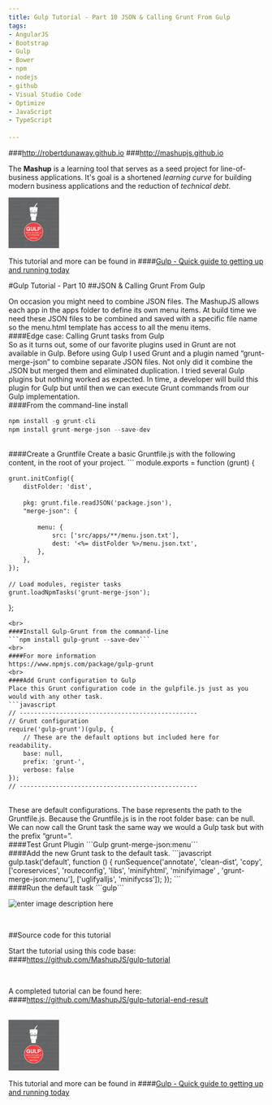 ```yaml
---
title: Gulp Tutorial - Part 10 JSON & Calling Grunt From Gulp
tags: 
- AngularJS
- Bootstrap
- Gulp
- Bower
- npm
- nodejs
- github
- Visual Studio Code
- Optimize
- JavaScript
- TypeScript

---
```


###http://robertdunaway.github.io
###http://mashupjs.github.io


The **Mashup** is a learning tool that serves as a seed project for line-of-business applications.  It's goal is a shortened *learning curve* for building modern business applications and the reduction of *technical debt*.
<br>

 <img src="https://raw.githubusercontent.com/MashupJS/MashupJS/master/docs/mashupWorkflow/gulp/bookcoverimage.PNG" alt="Smiley face" height="100" width="100"> 

This tutorial and more can be found in
####[Gulp - Quick guide to getting up and running today](http://www.amazon.com/Gulp-Quick-guide-getting-running-ebook/dp/B010NXMFF6/)

#Gulp Tutorial - Part 10
##JSON & Calling Grunt From Gulp


On occasion you might need to combine JSON files.  The MashupJS allows each app in the apps folder to define its own menu items.  At build time we need these JSON files to be combined and saved with a specific file name so the menu.html template has access to all the menu items.
<br>
####Edge case: Calling Grunt tasks from Gulp
<br>
So as it turns out, some of our favorite plugins used in Grunt are not available in Gulp.  Before using Gulp I used Grunt and a plugin named “grunt-merge-json” to combine separate JSON files.  Not only did it combine the JSON but merged them and eliminated duplication.  I tried several Gulp plugins but nothing worked as expected.  In time, a developer will build this plugin for Gulp but until then we can execute Grunt commands from our Gulp implementation.
<br>
####From the command-line install
```javascript
npm install -g grunt-cli
npm install grunt-merge-json --save-dev
```
<br>
####Create a Gruntfile
Create a basic Gruntfile.js with the following content, in the root of your project.
```
module.exports = function (grunt) {

    grunt.initConfig({
        distFolder: 'dist',

        pkg: grunt.file.readJSON('package.json'),
        "merge-json": {

            menu: {
                src: ['src/apps/**/menu.json.txt'],
                dest: '<%= distFolder %>/menu.json.txt',
            },
        },
    });

    // Load modules, register tasks
    grunt.loadNpmTasks('grunt-merge-json');
};
```
<br>
####Install Gulp-Grunt from the command-line
```npm install gulp-grunt --save-dev```
<br>
####For more information
https://www.npmjs.com/package/gulp-grunt
<br>
####Add Grunt configuration to Gulp
Place this Grunt configuration code in the gulpfile.js just as you would with any other task.
```javascript
// -------------------------------------------------
// Grunt configuration
require('gulp-grunt')(gulp, {
    // These are the default options but included here for readability.
    base: null,
    prefix: 'grunt-',
    verbose: false
});
// -------------------------------------------------
```
<br>
These are default configurations.  The base represents the path to the Gruntfile.js.  Because the Gruntfile.js is in the root folder base: can be null.
<br>
We can now call the Grunt task the same way we would a Gulp task but with the prefix “grunt=”.
<br>
####Test Grunt Plugin
```Gulp grunt-merge-json:menu```
<br>
####Add the new Grunt task to the default task.
```javascript
gulp.task('default', function () {
    runSequence('annotate', 'clean-dist', 'copy',
                ['coreservices', 'routeconfig', 'libs', 'minifyhtml', 'minifyimage'
                    , 'grunt-merge-json:menu'],
                ['uglifyalljs', 'minifycss']);
});
```
<br>
####Run the default task
```gulp```

<br>

![enter image description here](https://raw.githubusercontent.com/MashupJS/MashupJS/master/docs/mashupWorkflow/gulp/10%20Part%2010/1.png)


<br>

##Source code for this tutorial


Start the tutorial using this code base:  
####https://github.com/MashupJS/gulp-tutorial

<br>

A completed tutorial can be found here:  
####https://github.com/MashupJS/gulp-tutorial-end-result

<br>

 <img src="https://raw.githubusercontent.com/MashupJS/MashupJS/master/docs/mashupWorkflow/gulp/bookcoverimage.PNG" alt="Smiley face" height="100" width="100"> 

This tutorial and more can be found in
####[Gulp - Quick guide to getting up and running today](http://www.amazon.com/Gulp-Quick-guide-getting-running-ebook/dp/B010NXMFF6/)